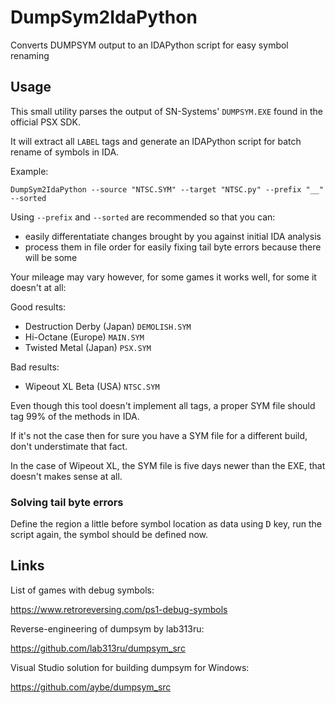 # DumpSym2IdaPython

Converts DUMPSYM output to an IDAPython script for easy symbol renaming

## Usage

This small utility parses the output of SN-Systems' `DUMPSYM.EXE` found in the official PSX SDK.

It will extract all `LABEL` tags and generate an IDAPython script for batch rename of symbols in IDA.

Example:

`DumpSym2IdaPython --source "NTSC.SYM" --target "NTSC.py" --prefix "__" --sorted`

Using `--prefix` and `--sorted` are recommended so that you can:

- easily differentatiate changes brought by you against initial IDA analysis
- process them in file order for easily fixing tail byte errors because there will be some

Your mileage may vary however, for some games it works well, for some it doesn't at all:

Good results:

- Destruction Derby (Japan) `DEMOLISH.SYM`
- Hi-Octane (Europe) `MAIN.SYM`
- Twisted Metal (Japan) `PSX.SYM`

Bad results:

- Wipeout XL Beta (USA) `NTSC.SYM`

Even though this tool doesn't implement all tags, a proper SYM file should tag 99% of the methods in IDA.

If it's not the case then for sure you have a SYM file for a different build, don't understimate that fact.

In the case of Wipeout XL, the SYM file is five days newer than the EXE, that doesn't makes sense at all.

### Solving tail byte errors

Define the region a little before symbol location as data using <kbd>D</kbd> key, run the script again, the symbol should be defined now.

## Links

List of games with debug symbols:

https://www.retroreversing.com/ps1-debug-symbols

Reverse-engineering of dumpsym by lab313ru:

https://github.com/lab313ru/dumpsym_src

Visual Studio solution for building dumpsym for Windows:

https://github.com/aybe/dumpsym_src
